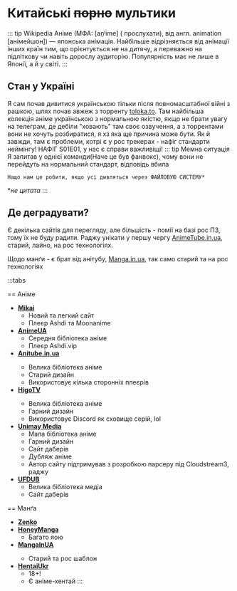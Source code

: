 <Banner
  text="Аніме/Манґа"
  image="/comms/ranobe.png"
  blur="5px"
/>

# Китайські ~~порно~~ мультики

::: tip Wikipedia
Аніме (МФА: [an̠ʲime] ( прослухати), від англ. animation [анімейшон]) — японська анімація. Найбільше відрізняється від анімації інших країн тим, що орієнтується не на дитячу, а переважно на підліткову чи навіть дорослу аудиторію. Популярність має не лише в Японії, а й у світі.
:::

## Стан у Україні
Я сам почав дивитися українською тільки після повномасштабної війні з рашкою, шлях почав авжеж з торренту [toloka.to](https://toloka.to).
Там найбільша колекція аніме українською з нормальною якістю, якщо не брати увагу на телеграм, де дебіли "ховають" там своє озвучення, а з торрентами вони не хочуть розбиратися, я хз яка ще причина може бути.
Як й завжди, там є проблеми, котрі є у рос трекерах - нафіг стандарти неймінгу! НАФІГ S01E01, у нас є справи важливіщі!
::: tip Мемна ситуація
Я запитав у однієї команди(Наче це був фанвокс), чому вони не перейдуть на нормальний стандарт, відповідь вбила

`Нащо нам це робити, якщо усі дивляться через ФАЙЛОВУЮ СИСТЕМУ*`

**не цитата*
:::

## Де деградувати?

Є декілька сайтів для перегляду, але більшість - помії на базі рос ПЗ, тому їх не буду радити.
Раджу унікати у першу чергу [AnimeTube.in.ua](https://anitube.in.ua), старий, лайно, на рос технологіях.

Щодо манґи - є брат від анітубу, [Manga.in.ua](https://manga.in.ua), так само старий та на рос технологіях

:::tabs

== Аніме

- [**Mikai**](https://mikai.me/)
  - Новий та легкий сайт
  - Плеєр Ashdi та Moonanime
- [**AnimeUA**](https://animeua.club/)
  - Середня бібліотека аніме
  - Плеєр Ashdi.vip
- [**Anitube.in.ua**](https://anitube.in.ua/) <Badge type="danger" text="Не раджу" />
  - Велика бібліотека аніме
  - Старий дизайн
  - Використовує кілька сторонніх плеєрів
- [**HigoTV**](https://higotv.fun/) <Badge type="danger" text="Мертвий" />
  - Велика бібліотека аніме
  - Гарний дизайн
  - Використовує Discord як сховище серій, lol
- [**Unimay Media**](https://www.unimay.media/)
  - Мала бібліотека аніме
  - Гарний дизайн
  - Сайт даберів
  - Дубляж аніме
  - Автор сайту підтримував з розробкою парсеру під Cloudstream3, раджу
- [**UFDUB**](https://ufdub.com/)
  - Велика бібліотека медіа
  - Сайт даберів

== Манґа

- [**Zenko**](https://zenko.online/)
- [**HoneyManga**](https://honey-manga.com.ua/)
  - Багато яою
- [**MangaInUA**](https://manga.in.ua/) <Badge type="danger" text="Не раджу" />
  - Старий та рос шаблон
- [**HentaiUkr**](https://hentaiukr.com/)
  - 18+!
  - Є аніме-хентай
:::